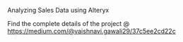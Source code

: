 Analyzing Sales Data using Alteryx

Find the complete details of the project @ https://medium.com/@vaishnavi.gawali29/37c5ee2cd22c
